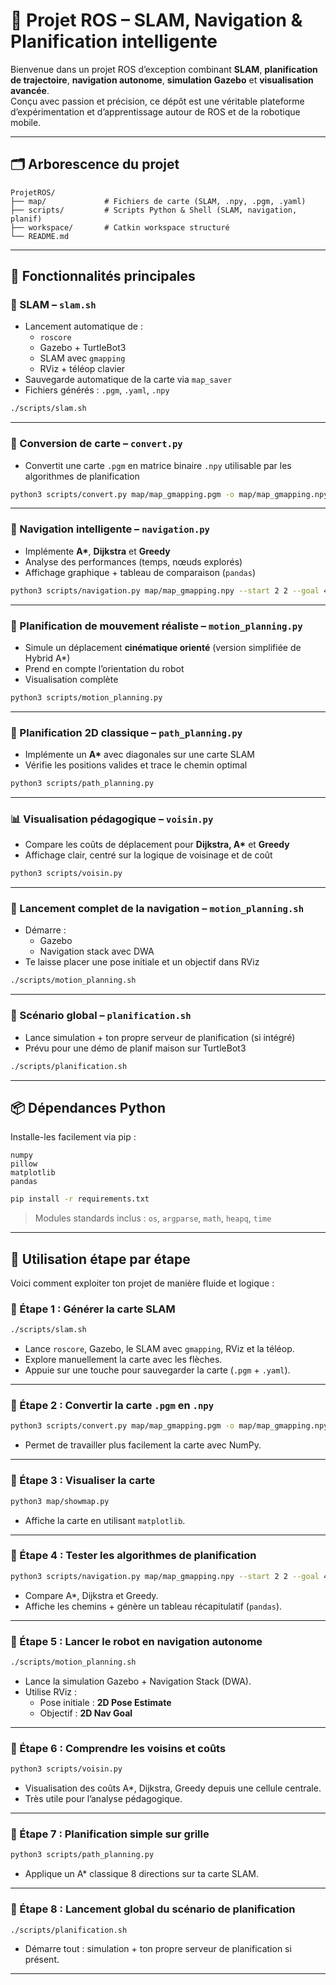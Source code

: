 # 🤖 Projet ROS – SLAM, Navigation & Planification intelligente

Bienvenue dans un projet ROS d’exception combinant **SLAM**, **planification de trajectoire**, **navigation autonome**, **simulation Gazebo** et **visualisation avancée**.  
Conçu avec passion et précision, ce dépôt est une véritable plateforme d’expérimentation et d’apprentissage autour de ROS et de la robotique mobile.

---

## 🗂️ Arborescence du projet

```
ProjetROS/
├── map/             # Fichiers de carte (SLAM, .npy, .pgm, .yaml)
├── scripts/         # Scripts Python & Shell (SLAM, navigation, planif)
├── workspace/       # Catkin workspace structuré
└── README.md       
```

---

## 🚀 Fonctionnalités principales

### 🧠 SLAM – `slam.sh`

- Lancement automatique de :
  - `roscore`
  - Gazebo + TurtleBot3
  - SLAM avec `gmapping`
  - RViz + téléop clavier
- Sauvegarde automatique de la carte via `map_saver`
- Fichiers générés : `.pgm`, `.yaml`, `.npy`

```bash
./scripts/slam.sh
```

---

### 🔄 Conversion de carte – `convert.py`

- Convertit une carte `.pgm` en matrice binaire `.npy` utilisable par les algorithmes de planification

```bash
python3 scripts/convert.py map/map_gmapping.pgm -o map/map_gmapping.npy
```

---

### 🧭 Navigation intelligente – `navigation.py`

- Implémente **A\***, **Dijkstra** et **Greedy**
- Analyse des performances (temps, nœuds explorés)
- Affichage graphique + tableau de comparaison (`pandas`)

```bash
python3 scripts/navigation.py map/map_gmapping.npy --start 2 2 --goal 47 27
```

---

### 🧠 Planification de mouvement réaliste – `motion_planning.py`

- Simule un déplacement **cinématique orienté** (version simplifiée de Hybrid A\*)
- Prend en compte l’orientation du robot
- Visualisation complète

```bash
python3 scripts/motion_planning.py
```

---

### 🧩 Planification 2D classique – `path_planning.py`

- Implémente un **A\*** avec diagonales sur une carte SLAM
- Vérifie les positions valides et trace le chemin optimal

```bash
python3 scripts/path_planning.py
```

---

### 📊 Visualisation pédagogique – `voisin.py`

- Compare les coûts de déplacement pour **Dijkstra, A\*** et **Greedy**
- Affichage clair, centré sur la logique de voisinage et de coût

```bash
python3 scripts/voisin.py
```

---

### 🚦 Lancement complet de la navigation – `motion_planning.sh`

- Démarre :
  - Gazebo
  - Navigation stack avec DWA
- Te laisse placer une pose initiale et un objectif dans RViz

```bash
./scripts/motion_planning.sh
```

---

### 🧬 Scénario global – `planification.sh`

- Lance simulation + ton propre serveur de planification (si intégré)
- Prévu pour une démo de planif maison sur TurtleBot3

```bash
./scripts/planification.sh
```

---

## 📦 Dépendances Python

Installe-les facilement via pip :

```text
numpy
pillow
matplotlib
pandas
```

```bash
pip install -r requirements.txt
```

> Modules standards inclus : `os`, `argparse`, `math`, `heapq`, `time`

---

## 🧩 Utilisation étape par étape

Voici comment exploiter ton projet de manière fluide et logique :

### 🔹 Étape 1 : Générer la carte SLAM

```bash
./scripts/slam.sh
```

- Lance `roscore`, Gazebo, le SLAM avec `gmapping`, RViz et la téléop.
- Explore manuellement la carte avec les flèches.
- Appuie sur une touche pour sauvegarder la carte (`.pgm` + `.yaml`).

---

### 🔹 Étape 2 : Convertir la carte `.pgm` en `.npy`

```bash
python3 scripts/convert.py map/map_gmapping.pgm -o map/map_gmapping.npy
```

- Permet de travailler plus facilement la carte avec NumPy.

---

### 🔹 Étape 3 : Visualiser la carte

```bash
python3 map/showmap.py
```

- Affiche la carte en utilisant `matplotlib`.

---

### 🔹 Étape 4 : Tester les algorithmes de planification

```bash
python3 scripts/navigation.py map/map_gmapping.npy --start 2 2 --goal 47 27
```

- Compare A*, Dijkstra et Greedy.
- Affiche les chemins + génère un tableau récapitulatif (`pandas`).

---

### 🔹 Étape 5 : Lancer le robot en navigation autonome

```bash
./scripts/motion_planning.sh
```

- Lance la simulation Gazebo + Navigation Stack (DWA).
- Utilise RViz :
  - Pose initiale : **2D Pose Estimate**
  - Objectif : **2D Nav Goal**

---

### 🔹 Étape 6 : Comprendre les voisins et coûts

```bash
python3 scripts/voisin.py
```

- Visualisation des coûts A*, Dijkstra, Greedy depuis une cellule centrale.
- Très utile pour l’analyse pédagogique.

---

### 🔹 Étape 7 : Planification simple sur grille

```bash
python3 scripts/path_planning.py
```

- Applique un A* classique 8 directions sur ta carte SLAM.

---

### 🔹 Étape 8 : Lancement global du scénario de planification

```bash
./scripts/planification.sh
```

- Démarre tout : simulation + ton propre serveur de planification si présent.

---
